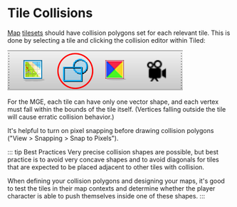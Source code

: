 # Tile Collisions

[Map](../maps) [tilesets](../tilesets) should have collision polygons set for each relevant tile. This is done by selecting a tile and clicking the collision editor within Tiled:

![the second icon is a pair of polygons](../media/tiled-collision-editor.png)

For the MGE, each tile can have only one vector shape, and each vertex must fall within the bounds of the tile itself. (Vertices falling outside the tile will cause erratic collision behavior.)

It's helpful to turn on pixel snapping before drawing collision polygons ("View > Snapping > Snap to Pixels").

::: tip Best Practices
Very precise collision shapes are possible, but best practice is to avoid very concave shapes and to avoid diagonals for tiles that are expected to be placed adjacent to other tiles with collision.

When defining your collision polygons and designing your maps, it's good to test the tiles in their map contexts and determine whether the player character is able to push themselves inside one of these shapes.
:::
